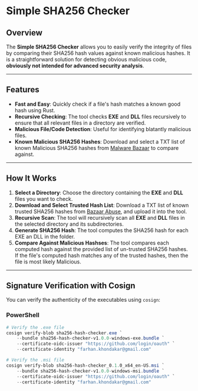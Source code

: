 # Simple SHA256 Checker

## Overview

The **Simple SHA256 Checker** allows you to easily verify the integrity of files by comparing their SHA256 hash values against known malicious hashes. It is a straightforward solution for detecting obvious malicious code, **obviously not intended for advanced security analysis**.

---

## Features

- **Fast and Easy**: Quickly check if a file's hash matches a known good hash using Rust.
- **Recursive Checking**: The tool checks **EXE** and **DLL** files recursively to ensure that all relevant files in a directory are verified.
- **Malicious File/Code Detection**: Useful for identifying blatantly malicious files.
- **Known Malicious SHA256 Hashes**: Download and select a TXT list of known Malicious SHA256 hashes from [Malware Bazaar](https://bazaar.abuse.ch/export/) to compare against.

---

## How It Works

1. **Select a Directory**: Choose the directory containing the **EXE** and **DLL** files you want to check.
2. **Download and Select Trusted Hash List**: Download a TXT list of known trusted SHA256 hashes from [Bazaar Abuse](https://bazaar.abuse.ch/export/), and upload it into the tool.
3. **Recursive Scan**: The tool will recursively scan all **EXE** and **DLL** files in the selected directory and its subdirectories.
4. **Generate SHA256 Hash**: The tool computes the SHA256 hash for each EXE an DLL in the folder.
5. **Compare Against Malicious Hashses**: The tool compares each computed hash against the provided list of un-trusted SHA256 hashes. If the file's computed hash matches any of the trusted hashes, then the file is most likely Malicious.

---

## Signature Verification with Cosign

You can verify the authenticity of the executables using `cosign`:

### PowerShell
```powershell
# Verify the .exe file
cosign verify-blob sha256-hash-checker.exe `
    --bundle sha256-hash-checker-v1.0.0-windows-exe.bundle `
    --certificate-oidc-issuer "https://github.com/login/oauth" `
    --certificate-identity "farhan.khondakar@gmail.com"
```

```powershell
# Verify the .msi file
cosign verify-blob sha256-hash-checker_0.1.0_x64_en-US.msi `
    --bundle sha256-hash-checker-v1.0.0-windows-msi.bundle `
    --certificate-oidc-issuer "https://github.com/login/oauth" `
    --certificate-identity "farhan.khondakar@gmail.com"
```